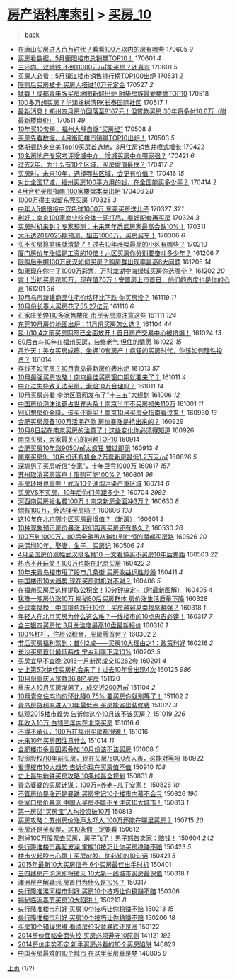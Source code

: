 [房产语料库索引](../../README.md)  > [买房_10](买房_10.md)
====
> [back](../README.md)

- [在唐山买房进入百万时代？看看100万以内的房有哪些](http://jkwz.applinzi.com/ittc/6975619793414521860.html#%E5%9C%A8%E5%94%90%E5%B1%B1%E4%B9%B0%E6%88%BF%E8%BF%9B%E5%85%A5%E7%99%BE%E4%B8%87%E6%97%B6%E4%BB%A3%EF%BC%9F%E7%9C%8B%E7%9C%8B100%E4%B8%87%E4%BB%A5%E5%86%85%E7%9A%84%E6%88%BF%E6%9C%89%E5%93%AA%E4%BA%9B) 170605 *9* 
- [买房看数据，5月衡阳楼市总销量TOP10！](http://jkwz.applinzi.com/ittc/6974259880029324292.html#%E4%B9%B0%E6%88%BF%E7%9C%8B%E6%95%B0%E6%8D%AE%EF%BC%8C5%E6%9C%88%E8%A1%A1%E9%98%B3%E6%A5%BC%E5%B8%82%E6%80%BB%E9%94%80%E9%87%8FTOP10%EF%BC%81) 170601 *4* 
- [三环内、双地铁 不到11000元/㎡能买房？还真有](http://jkwz.applinzi.com/ittc/6974253786301203460.html#%E4%B8%89%E7%8E%AF%E5%86%85%E3%80%81%E5%8F%8C%E5%9C%B0%E9%93%81+%E4%B8%8D%E5%88%B011000%E5%85%83%2F%E3%8E%A1%E8%83%BD%E4%B9%B0%E6%88%BF%EF%BC%9F%E8%BF%98%E7%9C%9F%E6%9C%89) 170601 *5* 
- [买房人必看！5月镇江楼市销售排行榜TOP100出炉](http://jkwz.applinzi.com/ittc/6973762993522213892.html#%E4%B9%B0%E6%88%BF%E4%BA%BA%E5%BF%85%E7%9C%8B%EF%BC%815%E6%9C%88%E9%95%87%E6%B1%9F%E6%A5%BC%E5%B8%82%E9%94%80%E5%94%AE%E6%8E%92%E8%A1%8C%E6%A6%9CTOP100%E5%87%BA%E7%82%89) 170531 *2* 
- [限购后买房被卡 买房人搭进10万元定金](http://jkwz.applinzi.com/ittc/6972290233646187524.html#%E9%99%90%E8%B4%AD%E5%90%8E%E4%B9%B0%E6%88%BF%E8%A2%AB%E5%8D%A1+%E4%B9%B0%E6%88%BF%E4%BA%BA%E6%90%AD%E8%BF%9B10%E4%B8%87%E5%85%83%E5%AE%9A%E9%87%91) 170527 *2* 
- [猛戳！成都青年版买房地图新鲜出炉 附毕房族最爱楼盘TOP10](http://jkwz.applinzi.com/ittc/6969035803211596805.html#%E7%8C%9B%E6%88%B3%EF%BC%81%E6%88%90%E9%83%BD%E9%9D%92%E5%B9%B4%E7%89%88%E4%B9%B0%E6%88%BF%E5%9C%B0%E5%9B%BE%E6%96%B0%E9%B2%9C%E5%87%BA%E7%82%89+%E9%99%84%E6%AF%95%E6%88%BF%E6%97%8F%E6%9C%80%E7%88%B1%E6%A5%BC%E7%9B%98TOP10) 170518  
- [100多万想买房？华润橡树湾PK长泰国际社区](http://jkwz.applinzi.com/ittc/6968414953152185349.html#100%E5%A4%9A%E4%B8%87%E6%83%B3%E4%B9%B0%E6%88%BF%EF%BC%9F%E5%8D%8E%E6%B6%A6%E6%A9%A1%E6%A0%91%E6%B9%BEPK%E9%95%BF%E6%B3%B0%E5%9B%BD%E9%99%85%E7%A4%BE%E5%8C%BA) 170517 *1* 
- [最新消息！郑州四月房价回落至8167元！但贷款买房 30年将多付10.6万（附最新楼盘价）](http://jkwz.applinzi.com/ittc/6966550226348278789.html#%E6%9C%80%E6%96%B0%E6%B6%88%E6%81%AF%EF%BC%81%E9%83%91%E5%B7%9E%E5%9B%9B%E6%9C%88%E6%88%BF%E4%BB%B7%E5%9B%9E%E8%90%BD%E8%87%B38167%E5%85%83%EF%BC%81%E4%BD%86%E8%B4%B7%E6%AC%BE%E4%B9%B0%E6%88%BF+30%E5%B9%B4%E5%B0%86%E5%A4%9A%E4%BB%9810.6%E4%B8%87%EF%BC%88%E9%99%84%E6%9C%80%E6%96%B0%E6%A5%BC%E7%9B%98%E4%BB%B7%EF%BC%89) 170511 *49* 
- [10年买10套房，福州大爷自爆“买房经”](http://jkwz.applinzi.com/ittc/6965327222469559301.html#10%E5%B9%B4%E4%B9%B010%E5%A5%97%E6%88%BF%EF%BC%8C%E7%A6%8F%E5%B7%9E%E5%A4%A7%E7%88%B7%E8%87%AA%E7%88%86%E2%80%9C%E4%B9%B0%E6%88%BF%E7%BB%8F%E2%80%9D) 170508 *8* 
- [买房先看数据，4月衡阳楼市销量TOP10出炉！](http://jkwz.applinzi.com/ittc/6963495141749818373.html#%E4%B9%B0%E6%88%BF%E5%85%88%E7%9C%8B%E6%95%B0%E6%8D%AE%EF%BC%8C4%E6%9C%88%E8%A1%A1%E9%98%B3%E6%A5%BC%E5%B8%82%E9%94%80%E9%87%8FTOP10%E5%87%BA%E7%82%89%EF%BC%81) 170503 *5* 
- [休斯顿跻身全美Top10买房首选地，3月住房销售井喷式增长](http://jkwz.applinzi.com/ittc/6959294086317081605.html#%E4%BC%91%E6%96%AF%E9%A1%BF%E8%B7%BB%E8%BA%AB%E5%85%A8%E7%BE%8ETop10%E4%B9%B0%E6%88%BF%E9%A6%96%E9%80%89%E5%9C%B0%EF%BC%8C3%E6%9C%88%E4%BD%8F%E6%88%BF%E9%94%80%E5%94%AE%E4%BA%95%E5%96%B7%E5%BC%8F%E5%A2%9E%E9%95%BF) 170422  
- [10名房地产专家考评增城中介，增城买房中介哪家强？](http://jkwz.applinzi.com/ittc/6958799797275329541.html#10%E5%90%8D%E6%88%BF%E5%9C%B0%E4%BA%A7%E4%B8%93%E5%AE%B6%E8%80%83%E8%AF%84%E5%A2%9E%E5%9F%8E%E4%B8%AD%E4%BB%8B%EF%BC%8C%E5%A2%9E%E5%9F%8E%E4%B9%B0%E6%88%BF%E4%B8%AD%E4%BB%8B%E5%93%AA%E5%AE%B6%E5%BC%BA%EF%BC%9F) 170421 *6* 
- [过去2年，为什么有10个区域，买房增值最快？](http://jkwz.applinzi.com/ittc/6957558309950325764.html#%E8%BF%87%E5%8E%BB2%E5%B9%B4%EF%BC%8C%E4%B8%BA%E4%BB%80%E4%B9%88%E6%9C%8910%E4%B8%AA%E5%8C%BA%E5%9F%9F%EF%BC%8C%E4%B9%B0%E6%88%BF%E5%A2%9E%E5%80%BC%E6%9C%80%E5%BF%AB%EF%BC%9F) 170417 *2* 
- [买房时，未来10年，选择哪些区域，会更有价值？](http://jkwz.applinzi.com/ittc/6957227767329473541.html#%E4%B9%B0%E6%88%BF%E6%97%B6%EF%BC%8C%E6%9C%AA%E6%9D%A510%E5%B9%B4%EF%BC%8C%E9%80%89%E6%8B%A9%E5%93%AA%E4%BA%9B%E5%8C%BA%E5%9F%9F%EF%BC%8C%E4%BC%9A%E6%9B%B4%E6%9C%89%E4%BB%B7%E5%80%BC%EF%BC%9F) 170416 *15* 
- [对比全国17城，福州买房100平方用的钱，在全国能买多少平？](http://jkwz.applinzi.com/ittc/6956420864177341445.html#%E5%AF%B9%E6%AF%94%E5%85%A8%E5%9B%BD17%E5%9F%8E%EF%BC%8C%E7%A6%8F%E5%B7%9E%E4%B9%B0%E6%88%BF100%E5%B9%B3%E6%96%B9%E7%94%A8%E7%9A%84%E9%92%B1%EF%BC%8C%E5%9C%A8%E5%85%A8%E5%9B%BD%E8%83%BD%E4%B9%B0%E5%A4%9A%E5%B0%91%E5%B9%B3%EF%BC%9F) 170414 *2* 
- [4月合肥买房指南 100家楼盘本案出炉](http://jkwz.applinzi.com/ittc/6953340198304875524.html#4%E6%9C%88%E5%90%88%E8%82%A5%E4%B9%B0%E6%88%BF%E6%8C%87%E5%8D%97+100%E5%AE%B6%E6%A5%BC%E7%9B%98%E6%9C%AC%E6%A1%88%E5%87%BA%E7%82%89) 170406 *28* 
- [1000万得主拟留东莞买房](http://jkwz.applinzi.com/ittc/6949882870154920965.html#1000%E4%B8%87%E5%BE%97%E4%B8%BB%E6%8B%9F%E7%95%99%E4%B8%9C%E8%8E%9E%E4%B9%B0%E6%88%BF) 170328 *3* 
- [中年人5倍倍投中双色球1000万 东莞买房送儿子](http://jkwz.applinzi.com/ittc/6949759839810110469.html#%E4%B8%AD%E5%B9%B4%E4%BA%BA5%E5%80%8D%E5%80%8D%E6%8A%95%E4%B8%AD%E5%8F%8C%E8%89%B2%E7%90%831000%E4%B8%87+%E4%B8%9C%E8%8E%9E%E4%B9%B0%E6%88%BF%E9%80%81%E5%84%BF%E5%AD%90) 170327 *321* 
- [利好：南京100家商业综合体一网打尽，看好配套再买房](http://jkwz.applinzi.com/ittc/6948676385290847236.html#%E5%88%A9%E5%A5%BD%EF%BC%9A%E5%8D%97%E4%BA%AC100%E5%AE%B6%E5%95%86%E4%B8%9A%E7%BB%BC%E5%90%88%E4%BD%93%E4%B8%80%E7%BD%91%E6%89%93%E5%B0%BD%EF%BC%8C%E7%9C%8B%E5%A5%BD%E9%85%8D%E5%A5%97%E5%86%8D%E4%B9%B0%E6%88%BF) 170324 *3* 
- [买房时机来到？专家预测：未来两年悉尼房家最高会跌10%！](http://jkwz.applinzi.com/ittc/6943848851319555076.html#%E4%B9%B0%E6%88%BF%E6%97%B6%E6%9C%BA%E6%9D%A5%E5%88%B0%EF%BC%9F%E4%B8%93%E5%AE%B6%E9%A2%84%E6%B5%8B%EF%BC%9A%E6%9C%AA%E6%9D%A5%E4%B8%A4%E5%B9%B4%E6%82%89%E5%B0%BC%E6%88%BF%E5%AE%B6%E6%9C%80%E9%AB%98%E4%BC%9A%E8%B7%8C10%25%EF%BC%81) 170311  
- [大乐透2017025期预测，狙击1000万，买房买车！](http://jkwz.applinzi.com/ittc/6941966622217733124.html#%E5%A4%A7%E4%B9%90%E9%80%8F2017025%E6%9C%9F%E9%A2%84%E6%B5%8B%EF%BC%8C%E7%8B%99%E5%87%BB1000%E4%B8%87%EF%BC%8C%E4%B9%B0%E6%88%BF%E4%B9%B0%E8%BD%A6%EF%BC%81) 170306 *6* 
- [买不买房算笔账就清楚了！过去10年涨幅最高的小区有哪些？](http://jkwz.applinzi.com/ittc/6933003975510197252.html#%E4%B9%B0%E4%B8%8D%E4%B9%B0%E6%88%BF%E7%AE%97%E7%AC%94%E8%B4%A6%E5%B0%B1%E6%B8%85%E6%A5%9A%E4%BA%86%EF%BC%81%E8%BF%87%E5%8E%BB10%E5%B9%B4%E6%B6%A8%E5%B9%85%E6%9C%80%E9%AB%98%E7%9A%84%E5%B0%8F%E5%8C%BA%E6%9C%89%E5%93%AA%E4%BA%9B%EF%BC%9F) 170210  
- [厦门房价年涨幅是工资的10倍！六区买房你分别要奋斗多少年？](http://jkwz.applinzi.com/ittc/6908434568373076997.html#%E5%8E%A6%E9%97%A8%E6%88%BF%E4%BB%B7%E5%B9%B4%E6%B6%A8%E5%B9%85%E6%98%AF%E5%B7%A5%E8%B5%84%E7%9A%8410%E5%80%8D%EF%BC%81%E5%85%AD%E5%8C%BA%E4%B9%B0%E6%88%BF%E4%BD%A0%E5%88%86%E5%88%AB%E8%A6%81%E5%A5%8B%E6%96%97%E5%A4%9A%E5%B0%91%E5%B9%B4%EF%BC%9F) 161206 *7* 
- [限购后手握100万武汉如何买房？购房群出现率最高6大问题](http://jkwz.applinzi.com/ittc/6908061417818555397.html#%E9%99%90%E8%B4%AD%E5%90%8E%E6%89%8B%E6%8F%A1100%E4%B8%87%E6%AD%A6%E6%B1%89%E5%A6%82%E4%BD%95%E4%B9%B0%E6%88%BF%EF%BC%9F%E8%B4%AD%E6%88%BF%E7%BE%A4%E5%87%BA%E7%8E%B0%E7%8E%87%E6%9C%80%E9%AB%986%E5%A4%A7%E9%97%AE%E9%A2%98) 161205 *14* 
- [如果现在你中了1000万彩票，万科龙湖中海绿城买房你选哪个？](http://jkwz.applinzi.com/ittc/6907002922096657413.html#%E5%A6%82%E6%9E%9C%E7%8E%B0%E5%9C%A8%E4%BD%A0%E4%B8%AD%E4%BA%861000%E4%B8%87%E5%BD%A9%E7%A5%A8%EF%BC%8C%E4%B8%87%E7%A7%91%E9%BE%99%E6%B9%96%E4%B8%AD%E6%B5%B7%E7%BB%BF%E5%9F%8E%E4%B9%B0%E6%88%BF%E4%BD%A0%E9%80%89%E5%93%AA%E4%B8%AA%EF%BC%9F) 161202 *20* 
- [爽！当初买房花10万，现在值70万！安置房上市首日，他们的态度也是你的心声](http://jkwz.applinzi.com/ittc/6906691858679202820.html#%E7%88%BD%EF%BC%81%E5%BD%93%E5%88%9D%E4%B9%B0%E6%88%BF%E8%8A%B110%E4%B8%87%EF%BC%8C%E7%8E%B0%E5%9C%A8%E5%80%BC70%E4%B8%87%EF%BC%81%E5%AE%89%E7%BD%AE%E6%88%BF%E4%B8%8A%E5%B8%82%E9%A6%96%E6%97%A5%EF%BC%8C%E4%BB%96%E4%BB%AC%E7%9A%84%E6%80%81%E5%BA%A6%E4%B9%9F%E6%98%AF%E4%BD%A0%E7%9A%84%E5%BF%83%E5%A3%B0) 161201 *36* 
- [10月乌市新建商品住宅价格环比下跌 你买房没？](http://jkwz.applinzi.com/ittc/6902108302380368900.html#10%E6%9C%88%E4%B9%8C%E5%B8%82%E6%96%B0%E5%BB%BA%E5%95%86%E5%93%81%E4%BD%8F%E5%AE%85%E4%BB%B7%E6%A0%BC%E7%8E%AF%E6%AF%94%E4%B8%8B%E8%B7%8C+%E4%BD%A0%E4%B9%B0%E6%88%BF%E6%B2%A1%EF%BC%9F) 161119 *11* 
- [10月份长春人买房花了55.27亿元](http://jkwz.applinzi.com/ittc/6901157018324173829.html#10%E6%9C%88%E4%BB%BD%E9%95%BF%E6%98%A5%E4%BA%BA%E4%B9%B0%E6%88%BF%E8%8A%B1%E4%BA%8655.27%E4%BA%BF%E5%85%83) 161116 *6* 
- [石家庄关停110多家售楼部 市民买房须注意这些](http://jkwz.applinzi.com/ittc/6899295090492572677.html#%E7%9F%B3%E5%AE%B6%E5%BA%84%E5%85%B3%E5%81%9C110%E5%A4%9A%E5%AE%B6%E5%94%AE%E6%A5%BC%E9%83%A8+%E5%B8%82%E6%B0%91%E4%B9%B0%E6%88%BF%E9%A1%BB%E6%B3%A8%E6%84%8F%E8%BF%99%E4%BA%9B) 161111 *124* 
- [东莞10月房价地图出炉：11月份买房怎么选？](http://jkwz.applinzi.com/ittc/6896577239902061572.html#%E4%B8%9C%E8%8E%9E10%E6%9C%88%E6%88%BF%E4%BB%B7%E5%9C%B0%E5%9B%BE%E5%87%BA%E7%82%89%EF%BC%9A11%E6%9C%88%E4%BB%BD%E4%B9%B0%E6%88%BF%E6%80%8E%E4%B9%88%E9%80%89%EF%BC%9F) 161104 *44* 
- [昆山10.4之前买房网签已全面放开！首日房产交易中心被挤爆！](http://jkwz.applinzi.com/ittc/6892554267151303684.html#%E6%98%86%E5%B1%B110.4%E4%B9%8B%E5%89%8D%E4%B9%B0%E6%88%BF%E7%BD%91%E7%AD%BE%E5%B7%B2%E5%85%A8%E9%9D%A2%E6%94%BE%E5%BC%80%EF%BC%81%E9%A6%96%E6%97%A5%E6%88%BF%E4%BA%A7%E4%BA%A4%E6%98%93%E4%B8%AD%E5%BF%83%E8%A2%AB%E6%8C%A4%E7%88%86%EF%BC%81) 161024 *13* 
- [80后奋斗10年在福州买房，装修老气 但住的情愿](http://jkwz.applinzi.com/ittc/6891868794690995204.html#80%E5%90%8E%E5%A5%8B%E6%96%9710%E5%B9%B4%E5%9C%A8%E7%A6%8F%E5%B7%9E%E4%B9%B0%E6%88%BF%EF%BC%8C%E8%A3%85%E4%BF%AE%E8%80%81%E6%B0%94+%E4%BD%86%E4%BD%8F%E7%9A%84%E6%83%85%E6%84%BF) 161022 *15* 
- [吊炸天！美女买房成瘾，坐拥10套房产！疯狂的买房时代，你该如何理性投资？](http://jkwz.applinzi.com/ittc/6888921227900486661.html#%E5%90%8A%E7%82%B8%E5%A4%A9%EF%BC%81%E7%BE%8E%E5%A5%B3%E4%B9%B0%E6%88%BF%E6%88%90%E7%98%BE%EF%BC%8C%E5%9D%90%E6%8B%A510%E5%A5%97%E6%88%BF%E4%BA%A7%EF%BC%81%E7%96%AF%E7%8B%82%E7%9A%84%E4%B9%B0%E6%88%BF%E6%97%B6%E4%BB%A3%EF%BC%8C%E4%BD%A0%E8%AF%A5%E5%A6%82%E4%BD%95%E7%90%86%E6%80%A7%E6%8A%95%E8%B5%84%EF%BC%9F) 161014  
- [存钱不如买房？10月青岛最新房价表出炉](http://jkwz.applinzi.com/ittc/6888485957963088901.html#%E5%AD%98%E9%92%B1%E4%B8%8D%E5%A6%82%E4%B9%B0%E6%88%BF%EF%BC%9F10%E6%9C%88%E9%9D%92%E5%B2%9B%E6%9C%80%E6%96%B0%E6%88%BF%E4%BB%B7%E8%A1%A8%E5%87%BA%E7%82%89) 161013 *57* 
- [10月最强买房攻略！南京最佳买房窗口期就要来了？](http://jkwz.applinzi.com/ittc/6887842806718006277.html#10%E6%9C%88%E6%9C%80%E5%BC%BA%E4%B9%B0%E6%88%BF%E6%94%BB%E7%95%A5%EF%BC%81%E5%8D%97%E4%BA%AC%E6%9C%80%E4%BD%B3%E4%B9%B0%E6%88%BF%E7%AA%97%E5%8F%A3%E6%9C%9F%E5%B0%B1%E8%A6%81%E6%9D%A5%E4%BA%86%EF%BC%9F) 161011 *4* 
- [中介过失导致无法买房，索赔10万合理吗？](http://jkwz.applinzi.com/ittc/6887754486906356740.html#%E4%B8%AD%E4%BB%8B%E8%BF%87%E5%A4%B1%E5%AF%BC%E8%87%B4%E6%97%A0%E6%B3%95%E4%B9%B0%E6%88%BF%EF%BC%8C%E7%B4%A2%E8%B5%9410%E4%B8%87%E5%90%88%E7%90%86%E5%90%97%EF%BC%9F) 161011 *14* 
- [10月买房必看 李沧区官网发布了&quot;十三五&quot;大规划](http://jkwz.applinzi.com/ittc/6885926858977182725.html#10%E6%9C%88%E4%B9%B0%E6%88%BF%E5%BF%85%E7%9C%8B+%E6%9D%8E%E6%B2%A7%E5%8C%BA%E5%AE%98%E7%BD%91%E5%8F%91%E5%B8%83%E4%BA%86%26quot%3B%E5%8D%81%E4%B8%89%E4%BA%94%26quot%3B%E5%A4%A7%E8%A7%84%E5%88%92) 161006 *12* 
- [中国房价泡沫论霸占世界头条！南京半年不买房损失110万](http://jkwz.applinzi.com/ittc/6884005776380658692.html#%E4%B8%AD%E5%9B%BD%E6%88%BF%E4%BB%B7%E6%B3%A1%E6%B2%AB%E8%AE%BA%E9%9C%B8%E5%8D%A0%E4%B8%96%E7%95%8C%E5%A4%B4%E6%9D%A1%EF%BC%81%E5%8D%97%E4%BA%AC%E5%8D%8A%E5%B9%B4%E4%B8%8D%E4%B9%B0%E6%88%BF%E6%8D%9F%E5%A4%B1110%E4%B8%87) 161001 *11* 
- [别幻想房价会降，该买还得买！南京10月买房全指南看过来！](http://jkwz.applinzi.com/ittc/6883703342953399300.html#%E5%88%AB%E5%B9%BB%E6%83%B3%E6%88%BF%E4%BB%B7%E4%BC%9A%E9%99%8D%EF%BC%8C%E8%AF%A5%E4%B9%B0%E8%BF%98%E5%BE%97%E4%B9%B0%EF%BC%81%E5%8D%97%E4%BA%AC10%E6%9C%88%E4%B9%B0%E6%88%BF%E5%85%A8%E6%8C%87%E5%8D%97%E7%9C%8B%E8%BF%87%E6%9D%A5%EF%BC%81) 160930 *13* 
- [合肥买房须备100万活期存款 房价暴涨是抢出来的？](http://jkwz.applinzi.com/ittc/6883369826860401669.html#%E5%90%88%E8%82%A5%E4%B9%B0%E6%88%BF%E9%A1%BB%E5%A4%87100%E4%B8%87%E6%B4%BB%E6%9C%9F%E5%AD%98%E6%AC%BE+%E6%88%BF%E4%BB%B7%E6%9A%B4%E6%B6%A8%E6%98%AF%E6%8A%A2%E5%87%BA%E6%9D%A5%E7%9A%84%EF%BC%9F) 160929  
- [10月8日起在南京买房的注意了！这些变化你必须得知道](http://jkwz.applinzi.com/ittc/6882186777749619716.html#10%E6%9C%888%E6%97%A5%E8%B5%B7%E5%9C%A8%E5%8D%97%E4%BA%AC%E4%B9%B0%E6%88%BF%E7%9A%84%E6%B3%A8%E6%84%8F%E4%BA%86%EF%BC%81%E8%BF%99%E4%BA%9B%E5%8F%98%E5%8C%96%E4%BD%A0%E5%BF%85%E9%A1%BB%E5%BE%97%E7%9F%A5%E9%81%93) 160926  
- [南京买房，大家最关心的问题TOP10](http://jkwz.applinzi.com/ittc/6877651716702471172.html#%E5%8D%97%E4%BA%AC%E4%B9%B0%E6%88%BF%EF%BC%8C%E5%A4%A7%E5%AE%B6%E6%9C%80%E5%85%B3%E5%BF%83%E7%9A%84%E9%97%AE%E9%A2%98TOP10) 160914  
- [合肥买房10年涨9050/㎡​太疯狂 错过即无](http://jkwz.applinzi.com/ittc/6877293143275340805.html#%E5%90%88%E8%82%A5%E4%B9%B0%E6%88%BF10%E5%B9%B4%E6%B6%A89050%2F%E3%8E%A1%E2%80%8B%E5%A4%AA%E7%96%AF%E7%8B%82+%E9%94%99%E8%BF%87%E5%8D%B3%E6%97%A0) 160913 *4* 
- [南京买房9、10月份还有机会 2万套新房最低1.2万元/㎡](http://jkwz.applinzi.com/ittc/6870680444244329477.html#%E5%8D%97%E4%BA%AC%E4%B9%B0%E6%88%BF9%E3%80%8110%E6%9C%88%E4%BB%BD%E8%BF%98%E6%9C%89%E6%9C%BA%E4%BC%9A+2%E4%B8%87%E5%A5%97%E6%96%B0%E6%88%BF%E6%9C%80%E4%BD%8E1.2%E4%B8%87%E5%85%83%2F%E3%8E%A1) 160826 *5* 
- [深圳男子买房听信“专家”，十年巨亏1000万](http://jkwz.applinzi.com/ittc/6867375465152644101.html#%E6%B7%B1%E5%9C%B3%E7%94%B7%E5%AD%90%E4%B9%B0%E6%88%BF%E5%90%AC%E4%BF%A1%E2%80%9C%E4%B8%93%E5%AE%B6%E2%80%9D%EF%BC%8C%E5%8D%81%E5%B9%B4%E5%B7%A8%E4%BA%8F1000%E4%B8%87) 160817 *157* 
- [苏州取消买房落户！限购可能100%？](http://jkwz.applinzi.com/ittc/6861316633699812356.html#%E8%8B%8F%E5%B7%9E%E5%8F%96%E6%B6%88%E4%B9%B0%E6%88%BF%E8%90%BD%E6%88%B7%EF%BC%81%E9%99%90%E8%B4%AD%E5%8F%AF%E8%83%BD100%25%EF%BC%9F) 160801 *96* 
- [买房环境也重要！武汉10个油烟污染严重区域](http://jkwz.applinzi.com/ittc/6854639299840181252.html#%E4%B9%B0%E6%88%BF%E7%8E%AF%E5%A2%83%E4%B9%9F%E9%87%8D%E8%A6%81%EF%BC%81%E6%AD%A6%E6%B1%8910%E4%B8%AA%E6%B2%B9%E7%83%9F%E6%B1%A1%E6%9F%93%E4%B8%A5%E9%87%8D%E5%8C%BA%E5%9F%9F) 160714 *6* 
- [买房VS不买房，10年后你们差距多少？](http://jkwz.applinzi.com/ittc/6850925874731549701.html#%E4%B9%B0%E6%88%BFVS%E4%B8%8D%E4%B9%B0%E6%88%BF%EF%BC%8C10%E5%B9%B4%E5%90%8E%E4%BD%A0%E4%BB%AC%E5%B7%AE%E8%B7%9D%E5%A4%9A%E5%B0%91%EF%BC%9F) 160704 *2992* 
- [河西南买房报名费100万！南京新房全面冲3万？](http://jkwz.applinzi.com/ittc/6849646845948855301.html#%E6%B2%B3%E8%A5%BF%E5%8D%97%E4%B9%B0%E6%88%BF%E6%8A%A5%E5%90%8D%E8%B4%B9100%E4%B8%87%EF%BC%81%E5%8D%97%E4%BA%AC%E6%96%B0%E6%88%BF%E5%85%A8%E9%9D%A2%E5%86%B23%E4%B8%87%EF%BC%9F) 160630 *8* 
- [你有100万，会选择买房吗？](http://jkwz.applinzi.com/ittc/6840736689978606597.html#%E4%BD%A0%E6%9C%89100%E4%B8%87%EF%BC%8C%E4%BC%9A%E9%80%89%E6%8B%A9%E4%B9%B0%E6%88%BF%E5%90%97%EF%BC%9F) 160606 *138* 
- [这10年在北京哪个区买房最增值？（新房）](http://jkwz.applinzi.com/ittc/6838327458302280708.html#%E8%BF%9910%E5%B9%B4%E5%9C%A8%E5%8C%97%E4%BA%AC%E5%93%AA%E4%B8%AA%E5%8C%BA%E4%B9%B0%E6%88%BF%E6%9C%80%E5%A2%9E%E5%80%BC%EF%BC%9F%EF%BC%88%E6%96%B0%E6%88%BF%EF%BC%89) 160601 *3* 
- [10种现象预示房价暴涨 我们距离买房还有多久？](http://jkwz.applinzi.com/ittc/6838112178309432325.html#10%E7%A7%8D%E7%8E%B0%E8%B1%A1%E9%A2%84%E7%A4%BA%E6%88%BF%E4%BB%B7%E6%9A%B4%E6%B6%A8+%E6%88%91%E4%BB%AC%E8%B7%9D%E7%A6%BB%E4%B9%B0%E6%88%BF%E8%BF%98%E6%9C%89%E5%A4%9A%E4%B9%85%EF%BC%9F) 160530 *26* 
- [100万到1000万，80后金融男从瑞虹到仁恒的魔都买房路](http://jkwz.applinzi.com/ittc/6836581753015501829.html#100%E4%B8%87%E5%88%B01000%E4%B8%87%EF%BC%8C80%E5%90%8E%E9%87%91%E8%9E%8D%E7%94%B7%E4%BB%8E%E7%91%9E%E8%99%B9%E5%88%B0%E4%BB%81%E6%81%92%E7%9A%84%E9%AD%94%E9%83%BD%E4%B9%B0%E6%88%BF%E8%B7%AF) 160526 *20* 
- [来深圳10年，娶妻，生子，买房记](http://jkwz.applinzi.com/ittc/6829065478911558661.html#%E6%9D%A5%E6%B7%B1%E5%9C%B310%E5%B9%B4%EF%BC%8C%E5%A8%B6%E5%A6%BB%EF%BC%8C%E7%94%9F%E5%AD%90%EF%BC%8C%E4%B9%B0%E6%88%BF%E8%AE%B0) 160506 *24* 
- [4月全国房价涨幅武汉排名第10 一文看懂买不买房10年后差距](http://jkwz.applinzi.com/ittc/6828073602557412356.html#4%E6%9C%88%E5%85%A8%E5%9B%BD%E6%88%BF%E4%BB%B7%E6%B6%A8%E5%B9%85%E6%AD%A6%E6%B1%89%E6%8E%92%E5%90%8D%E7%AC%AC10+%E4%B8%80%E6%96%87%E7%9C%8B%E6%87%82%E4%B9%B0%E4%B8%8D%E4%B9%B0%E6%88%BF10%E5%B9%B4%E5%90%8E%E5%B7%AE%E8%B7%9D) 160503 *22* 
- [热点不开玩笑！100万也能在北京买房](http://jkwz.applinzi.com/ittc/6823884428677743621.html#%E7%83%AD%E7%82%B9%E4%B8%8D%E5%BC%80%E7%8E%A9%E7%AC%91%EF%BC%81100%E4%B8%87%E4%B9%9F%E8%83%BD%E5%9C%A8%E5%8C%97%E4%BA%AC%E4%B9%B0%E6%88%BF) 160422 *3* 
- [10年来青岛楼市甩了股市几条街 买房收益远胜炒股](http://jkwz.applinzi.com/ittc/6819729226605265925.html#10%E5%B9%B4%E6%9D%A5%E9%9D%92%E5%B2%9B%E6%A5%BC%E5%B8%82%E7%94%A9%E4%BA%86%E8%82%A1%E5%B8%82%E5%87%A0%E6%9D%A1%E8%A1%97+%E4%B9%B0%E6%88%BF%E6%94%B6%E7%9B%8A%E8%BF%9C%E8%83%9C%E7%82%92%E8%82%A1) 160411 *4* 
- [中国楼市10大趋势 现在买房时机对不对？](http://jkwz.applinzi.com/ittc/6817903097976210436.html#%E4%B8%AD%E5%9B%BD%E6%A5%BC%E5%B8%8210%E5%A4%A7%E8%B6%8B%E5%8A%BF+%E7%8E%B0%E5%9C%A8%E4%B9%B0%E6%88%BF%E6%97%B6%E6%9C%BA%E5%AF%B9%E4%B8%8D%E5%AF%B9%EF%BC%9F) 160406 *5* 
- [在福州买房后这样提取公积金！10分钟搞定~（附最新图解）](http://jkwz.applinzi.com/ittc/6817537114346357765.html#%E5%9C%A8%E7%A6%8F%E5%B7%9E%E4%B9%B0%E6%88%BF%E5%90%8E%E8%BF%99%E6%A0%B7%E6%8F%90%E5%8F%96%E5%85%AC%E7%A7%AF%E9%87%91%EF%BC%8110%E5%88%86%E9%92%9F%E6%90%9E%E5%AE%9A%7E%EF%BC%88%E9%99%84%E6%9C%80%E6%96%B0%E5%9B%BE%E8%A7%A3%EF%BC%89) 160405 *4* 
- [犹豫一晚房价涨10万 揭秘80后买房群体 房价涨生活质量下降](http://jkwz.applinzi.com/ittc/6814203035307738116.html#%E7%8A%B9%E8%B1%AB%E4%B8%80%E6%99%9A%E6%88%BF%E4%BB%B7%E6%B6%A810%E4%B8%87+%E6%8F%AD%E7%A7%9880%E5%90%8E%E4%B9%B0%E6%88%BF%E7%BE%A4%E4%BD%93+%E6%88%BF%E4%BB%B7%E6%B6%A8%E7%94%9F%E6%B4%BB%E8%B4%A8%E9%87%8F%E4%B8%8B%E9%99%8D) 160328  
- [全球幸福榜：中国排名跃升10位！买房越容易幸福感越强？](http://jkwz.applinzi.com/ittc/6811012684594021381.html#%E5%85%A8%E7%90%83%E5%B9%B8%E7%A6%8F%E6%A6%9C%EF%BC%9A%E4%B8%AD%E5%9B%BD%E6%8E%92%E5%90%8D%E8%B7%83%E5%8D%8710%E4%BD%8D%EF%BC%81%E4%B9%B0%E6%88%BF%E8%B6%8A%E5%AE%B9%E6%98%93%E5%B9%B8%E7%A6%8F%E6%84%9F%E8%B6%8A%E5%BC%BA%EF%BC%9F) 160318 *1* 
- [年轻人在北京买房为什么这么难？一线楼市的10点忠告必读！](http://jkwz.applinzi.com/ittc/6810577611654693893.html#%E5%B9%B4%E8%BD%BB%E4%BA%BA%E5%9C%A8%E5%8C%97%E4%BA%AC%E4%B9%B0%E6%88%BF%E4%B8%BA%E4%BB%80%E4%B9%88%E8%BF%99%E4%B9%88%E9%9A%BE%EF%BC%9F%E4%B8%80%E7%BA%BF%E6%A5%BC%E5%B8%82%E7%9A%8410%E7%82%B9%E5%BF%A0%E5%91%8A%E5%BF%85%E8%AF%BB%EF%BC%81) 160317 *7* 
- [金三银四买房忙 3月关注度最高10盘最新报价](http://jkwz.applinzi.com/ittc/6810113559115596804.html#%E9%87%91%E4%B8%89%E9%93%B6%E5%9B%9B%E4%B9%B0%E6%88%BF%E5%BF%99+3%E6%9C%88%E5%85%B3%E6%B3%A8%E5%BA%A6%E6%9C%80%E9%AB%9810%E7%9B%98%E6%9C%80%E6%96%B0%E6%8A%A5%E4%BB%B7) 160316 *1* 
- [100%杠杆，住房公积金，买房零首付？](http://jkwz.applinzi.com/ittc/6805073513899623429.html#100%25%E6%9D%A0%E6%9D%86%EF%BC%8C%E4%BD%8F%E6%88%BF%E5%85%AC%E7%A7%AF%E9%87%91%EF%BC%8C%E4%B9%B0%E6%88%BF%E9%9B%B6%E9%A6%96%E4%BB%98%EF%BC%9F) 160302 *2* 
- [节后买房福利驾到：首付2成——买房10大理由之1：政策利好](http://jkwz.applinzi.com/ittc/6799366917978588164.html#%E8%8A%82%E5%90%8E%E4%B9%B0%E6%88%BF%E7%A6%8F%E5%88%A9%E9%A9%BE%E5%88%B0%EF%BC%9A%E9%A6%96%E4%BB%982%E6%88%90%E2%80%94%E2%80%94%E4%B9%B0%E6%88%BF10%E5%A4%A7%E7%90%86%E7%94%B1%E4%B9%8B1%EF%BC%9A%E6%94%BF%E7%AD%96%E5%88%A9%E5%A5%BD) 160216 *2* 
- [长沙买房首付最低两成 宁乡利率下浮10%](http://jkwz.applinzi.com/ittc/6794553620234241029.html#%E9%95%BF%E6%B2%99%E4%B9%B0%E6%88%BF%E9%A6%96%E4%BB%98%E6%9C%80%E4%BD%8E%E4%B8%A4%E6%88%90+%E5%AE%81%E4%B9%A1%E5%88%A9%E7%8E%87%E4%B8%8B%E6%B5%AE10%25) 160203 *5* 
- [买房宜早不宜晚 2016一月新房成交10262套](http://jkwz.applinzi.com/ittc/6793882950731039748.html#%E4%B9%B0%E6%88%BF%E5%AE%9C%E6%97%A9%E4%B8%8D%E5%AE%9C%E6%99%9A+2016%E4%B8%80%E6%9C%88%E6%96%B0%E6%88%BF%E6%88%90%E4%BA%A410262%E5%A5%97) 160201 *4* 
- [史上第5次绝佳买房机会来了！过去10年曾出现4次](http://jkwz.applinzi.com/ittc/6791340704378913797.html#%E5%8F%B2%E4%B8%8A%E7%AC%AC5%E6%AC%A1%E7%BB%9D%E4%BD%B3%E4%B9%B0%E6%88%BF%E6%9C%BA%E4%BC%9A%E6%9D%A5%E4%BA%86%EF%BC%81%E8%BF%87%E5%8E%BB10%E5%B9%B4%E6%9B%BE%E5%87%BA%E7%8E%B04%E6%AC%A1) 160125 *986* 
- [10月份重庆人贷款36.8亿买房](http://jkwz.applinzi.com/ittc/6766752457954952196.html#10%E6%9C%88%E4%BB%BD%E9%87%8D%E5%BA%86%E4%BA%BA%E8%B4%B7%E6%AC%BE36.8%E4%BA%BF%E4%B9%B0%E6%88%BF) 151120  
- [重庆人10月买房发飙了，成交近200万㎡](http://jkwz.applinzi.com/ittc/6760861449954264069.html#%E9%87%8D%E5%BA%86%E4%BA%BA10%E6%9C%88%E4%B9%B0%E6%88%BF%E5%8F%91%E9%A3%99%E4%BA%86%EF%BC%8C%E6%88%90%E4%BA%A4%E8%BF%91200%E4%B8%87%E3%8E%A1) 151104 *2* 
- [10月青岛住宅均价环比降0.75% 要买房你就别等了！](http://jkwz.applinzi.com/ittc/6759990061468353540.html#10%E6%9C%88%E9%9D%92%E5%B2%9B%E4%BD%8F%E5%AE%85%E5%9D%87%E4%BB%B7%E7%8E%AF%E6%AF%94%E9%99%8D0.75%25+%E8%A6%81%E4%B9%B0%E6%88%BF%E4%BD%A0%E5%B0%B1%E5%88%AB%E7%AD%89%E4%BA%86%EF%BC%81) 151102 *2* 
- [青岛房贷利率进入10年最低点 买房能省出装修费](http://jkwz.applinzi.com/ittc/6757766093042992132.html#%E9%9D%92%E5%B2%9B%E6%88%BF%E8%B4%B7%E5%88%A9%E7%8E%87%E8%BF%9B%E5%85%A510%E5%B9%B4%E6%9C%80%E4%BD%8E%E7%82%B9+%E4%B9%B0%E6%88%BF%E8%83%BD%E7%9C%81%E5%87%BA%E8%A3%85%E4%BF%AE%E8%B4%B9) 151027 *3* 
- [纵观2015楼市趋势 告诉你这个10月该不该买房？](http://jkwz.applinzi.com/ittc/6754936998085329924.html#%E7%BA%B5%E8%A7%822015%E6%A5%BC%E5%B8%82%E8%B6%8B%E5%8A%BF+%E5%91%8A%E8%AF%89%E4%BD%A0%E8%BF%99%E4%B8%AA10%E6%9C%88%E8%AF%A5%E4%B8%8D%E8%AF%A5%E4%B9%B0%E6%88%BF%EF%BC%9F) 151019 *226* 
- [年收入10万 白领三年内在北京买房](http://jkwz.applinzi.com/ittc/6753733101570966533.html#%E5%B9%B4%E6%94%B6%E5%85%A510%E4%B8%87+%E7%99%BD%E9%A2%86%E4%B8%89%E5%B9%B4%E5%86%85%E5%9C%A8%E5%8C%97%E4%BA%AC%E4%B9%B0%E6%88%BF) 151016 *6* 
- [不得不承认，100万在福州买房都很难！](http://jkwz.applinzi.com/ittc/6753457609484452868.html#%E4%B8%8D%E5%BE%97%E4%B8%8D%E6%89%BF%E8%AE%A4%EF%BC%8C100%E4%B8%87%E5%9C%A8%E7%A6%8F%E5%B7%9E%E4%B9%B0%E6%88%BF%E9%83%BD%E5%BE%88%E9%9A%BE%EF%BC%81) 151016  
- [未来10年买房因注意什么](http://jkwz.applinzi.com/ittc/6752993834620011524.html#%E6%9C%AA%E6%9D%A510%E5%B9%B4%E4%B9%B0%E6%88%BF%E5%9B%A0%E6%B3%A8%E6%84%8F%E4%BB%80%E4%B9%88) 151014 *11* 
- [合肥楼市多重因素叠加 10月份该不该买房](http://jkwz.applinzi.com/ittc/6750745543796392964.html#%E5%90%88%E8%82%A5%E6%A5%BC%E5%B8%82%E5%A4%9A%E9%87%8D%E5%9B%A0%E7%B4%A0%E5%8F%A0%E5%8A%A0+10%E6%9C%88%E4%BB%BD%E8%AF%A5%E4%B8%8D%E8%AF%A5%E4%B9%B0%E6%88%BF) 151008 *5* 
- [投资股权/10年前买房，现在买房/5000点入市，这能对等吗](http://jkwz.applinzi.com/ittc/6744795944642462724.html#%E6%8A%95%E8%B5%84%E8%82%A1%E6%9D%83%2F10%E5%B9%B4%E5%89%8D%E4%B9%B0%E6%88%BF%EF%BC%8C%E7%8E%B0%E5%9C%A8%E4%B9%B0%E6%88%BF%2F5000%E7%82%B9%E5%85%A5%E5%B8%82%EF%BC%8C%E8%BF%99%E8%83%BD%E5%AF%B9%E7%AD%89%E5%90%97) 150922  
- [看懂楼市10大趋势 告诉你现在买房值不值](http://jkwz.applinzi.com/ittc/6740368056700257284.html#%E7%9C%8B%E6%87%82%E6%A5%BC%E5%B8%8210%E5%A4%A7%E8%B6%8B%E5%8A%BF+%E5%91%8A%E8%AF%89%E4%BD%A0%E7%8E%B0%E5%9C%A8%E4%B9%B0%E6%88%BF%E5%80%BC%E4%B8%8D%E5%80%BC) 150910 *108* 
- [史上最牛地铁买房攻略 10条线最全规划](http://jkwz.applinzi.com/ittc/6736823939881632772.html#%E5%8F%B2%E4%B8%8A%E6%9C%80%E7%89%9B%E5%9C%B0%E9%93%81%E4%B9%B0%E6%88%BF%E6%94%BB%E7%95%A5+10%E6%9D%A1%E7%BA%BF%E6%9C%80%E5%85%A8%E8%A7%84%E5%88%92) 150831 *8* 
- [青岛婆婆的买房计谋：100万=养老+儿子安家！](http://jkwz.applinzi.com/ittc/6734931856462824452.html#%E9%9D%92%E5%B2%9B%E5%A9%86%E5%A9%86%E7%9A%84%E4%B9%B0%E6%88%BF%E8%AE%A1%E8%B0%8B%EF%BC%9A100%E4%B8%87%3D%E5%85%BB%E8%80%81%2B%E5%84%BF%E5%AD%90%E5%AE%89%E5%AE%B6%EF%BC%81) 150826 *10* 
- [不管房价暴涨还是暴跌 买房牢记10个楼市内幕不会亏](http://jkwz.applinzi.com/ittc/6734913439644795908.html#%E4%B8%8D%E7%AE%A1%E6%88%BF%E4%BB%B7%E6%9A%B4%E6%B6%A8%E8%BF%98%E6%98%AF%E6%9A%B4%E8%B7%8C+%E4%B9%B0%E6%88%BF%E7%89%A2%E8%AE%B010%E4%B8%AA%E6%A5%BC%E5%B8%82%E5%86%85%E5%B9%95%E4%B8%8D%E4%BC%9A%E4%BA%8F) 150826 *190* 
- [张家口房价暴涨 中国人买房不能不关注这10大城市！](http://jkwz.applinzi.com/ittc/547650615702191104.html#%E5%BC%A0%E5%AE%B6%E5%8F%A3%E6%88%BF%E4%BB%B7%E6%9A%B4%E6%B6%A8+%E4%B8%AD%E5%9B%BD%E4%BA%BA%E4%B9%B0%E6%88%BF%E4%B8%8D%E8%83%BD%E4%B8%8D%E5%85%B3%E6%B3%A8%E8%BF%9910%E5%A4%A7%E5%9F%8E%E5%B8%82%EF%BC%81) 150813 *1* 
- [第一房贷“买房宝”人均投资破10万](http://jkwz.applinzi.com/ittc/547650615696999708.html#%E7%AC%AC%E4%B8%80%E6%88%BF%E8%B4%B7%E2%80%9C%E4%B9%B0%E6%88%BF%E5%AE%9D%E2%80%9D%E4%BA%BA%E5%9D%87%E6%8A%95%E8%B5%84%E7%A0%B410%E4%B8%87) 150813  
- [买房攻略：苏州房价涨声太吓人 100万还能在哪里买房？](http://jkwz.applinzi.com/ittc/547650615067938103.html#%E4%B9%B0%E6%88%BF%E6%94%BB%E7%95%A5%EF%BC%9A%E8%8B%8F%E5%B7%9E%E6%88%BF%E4%BB%B7%E6%B6%A8%E5%A3%B0%E5%A4%AA%E5%90%93%E4%BA%BA+100%E4%B8%87%E8%BF%98%E8%83%BD%E5%9C%A8%E5%93%AA%E9%87%8C%E4%B9%B0%E6%88%BF%EF%BC%9F) 150715 *20* 
- [买房还是买股票，这10条你一定要看](http://jkwz.applinzi.com/ittc/547650611422503203.html#%E4%B9%B0%E6%88%BF%E8%BF%98%E6%98%AF%E4%B9%B0%E8%82%A1%E7%A5%A8%EF%BC%8C%E8%BF%9910%E6%9D%A1%E4%BD%A0%E4%B8%80%E5%AE%9A%E8%A6%81%E7%9C%8B) 150612  
- [割掉100万股票去买房，房子飞了！男子怒告卖家：赔钱！](http://jkwz.applinzi.com/ittc/547650611419802855.html#%E5%89%B2%E6%8E%89100%E4%B8%87%E8%82%A1%E7%A5%A8%E5%8E%BB%E4%B9%B0%E6%88%BF%EF%BC%8C%E6%88%BF%E5%AD%90%E9%A3%9E%E4%BA%86%EF%BC%81%E7%94%B7%E5%AD%90%E6%80%92%E5%91%8A%E5%8D%96%E5%AE%B6%EF%BC%9A%E8%B5%94%E9%92%B1%EF%BC%81) 150604 *242* 
- [央行降准楼市再起波澜 掌握10技巧让你买房稳赚不赔](http://jkwz.applinzi.com/ittc/547650611409308109.html#%E5%A4%AE%E8%A1%8C%E9%99%8D%E5%87%86%E6%A5%BC%E5%B8%82%E5%86%8D%E8%B5%B7%E6%B3%A2%E6%BE%9C+%E6%8E%8C%E6%8F%A110%E6%8A%80%E5%B7%A7%E8%AE%A9%E4%BD%A0%E4%B9%B0%E6%88%BF%E7%A8%B3%E8%B5%9A%E4%B8%8D%E8%B5%94) 150423 *5* 
- [楼市火起股市心跳丨买房or股，你必知的10句话](http://jkwz.applinzi.com/ittc/547650611407319934.html#%E6%A5%BC%E5%B8%82%E7%81%AB%E8%B5%B7%E8%82%A1%E5%B8%82%E5%BF%83%E8%B7%B3%E4%B8%A8%E4%B9%B0%E6%88%BFor%E8%82%A1%EF%BC%8C%E4%BD%A0%E5%BF%85%E7%9F%A5%E7%9A%8410%E5%8F%A5%E8%AF%9D) 150421 *5* 
- [2015年最新10大买房信号 6个买房最佳出手时机](http://jkwz.applinzi.com/ittc/547650611400550065.html#2015%E5%B9%B4%E6%9C%80%E6%96%B010%E5%A4%A7%E4%B9%B0%E6%88%BF%E4%BF%A1%E5%8F%B7+6%E4%B8%AA%E4%B9%B0%E6%88%BF%E6%9C%80%E4%BD%B3%E5%87%BA%E6%89%8B%E6%97%B6%E6%9C%BA) 150401  
- [三四线房产泡沫即将破灭 10大新一线城市买房最保值](http://jkwz.applinzi.com/ittc/547650611397093472.html#%E4%B8%89%E5%9B%9B%E7%BA%BF%E6%88%BF%E4%BA%A7%E6%B3%A1%E6%B2%AB%E5%8D%B3%E5%B0%86%E7%A0%B4%E7%81%AD+10%E5%A4%A7%E6%96%B0%E4%B8%80%E7%BA%BF%E5%9F%8E%E5%B8%82%E4%B9%B0%E6%88%BF%E6%9C%80%E4%BF%9D%E5%80%BC) 150318 *1* 
- [澳洲房产解疑:买房首付为什么是10%？](http://jkwz.applinzi.com/ittc/547650611395951834.html#%E6%BE%B3%E6%B4%B2%E6%88%BF%E4%BA%A7%E8%A7%A3%E7%96%91%3A%E4%B9%B0%E6%88%BF%E9%A6%96%E4%BB%98%E4%B8%BA%E4%BB%80%E4%B9%88%E6%98%AF10%25%EF%BC%9F) 150317  
- [央行降准漯河楼市利好 买房10个技巧让你稳赚不赔](http://jkwz.applinzi.com/ittc/547650611394694952.html#%E5%A4%AE%E8%A1%8C%E9%99%8D%E5%87%86%E6%BC%AF%E6%B2%B3%E6%A5%BC%E5%B8%82%E5%88%A9%E5%A5%BD+%E4%B9%B0%E6%88%BF10%E4%B8%AA%E6%8A%80%E5%B7%A7%E8%AE%A9%E4%BD%A0%E7%A8%B3%E8%B5%9A%E4%B8%8D%E8%B5%94) 150306  
- [揭秘临沂春节买房10大陷阱！](http://jkwz.applinzi.com/ittc/547650611389601138.html#%E6%8F%AD%E7%A7%98%E4%B8%B4%E6%B2%82%E6%98%A5%E8%8A%82%E4%B9%B0%E6%88%BF10%E5%A4%A7%E9%99%B7%E9%98%B1%EF%BC%81) 150213 *8* 
- [央行降准楼市利好 买房10个技巧让你稳赚不赔](http://jkwz.applinzi.com/ittc/547650611391401139.html#%E5%A4%AE%E8%A1%8C%E9%99%8D%E5%87%86%E6%A5%BC%E5%B8%82%E5%88%A9%E5%A5%BD+%E4%B9%B0%E6%88%BF10%E4%B8%AA%E6%8A%80%E5%B7%A7%E8%AE%A9%E4%BD%A0%E7%A8%B3%E8%B5%9A%E4%B8%8D%E8%B5%94) 150213 *15* 
- [央行降准楼市利好 买房10个技巧让你稳赚不赔](http://jkwz.applinzi.com/ittc/547650611389508376.html#%E5%A4%AE%E8%A1%8C%E9%99%8D%E5%87%86%E6%A5%BC%E5%B8%82%E5%88%A9%E5%A5%BD+%E4%B9%B0%E6%88%BF10%E4%B8%AA%E6%8A%80%E5%B7%A7%E8%AE%A9%E4%BD%A0%E7%A8%B3%E8%B5%9A%E4%B8%8D%E8%B5%94) 150206 *18* 
- [买房10个错误思维 看清房价究竟暴跌还是涨](http://jkwz.applinzi.com/ittc/547650611386679333.html#%E4%B9%B0%E6%88%BF10%E4%B8%AA%E9%94%99%E8%AF%AF%E6%80%9D%E7%BB%B4+%E7%9C%8B%E6%B8%85%E6%88%BF%E4%BB%B7%E7%A9%B6%E7%AB%9F%E6%9A%B4%E8%B7%8C%E8%BF%98%E6%98%AF%E6%B6%A8) 150122  
- [2014房价面临全面失控 买房必须遵守10原则](http://jkwz.applinzi.com/ittc/547650611381653158.html#2014%E6%88%BF%E4%BB%B7%E9%9D%A2%E4%B8%B4%E5%85%A8%E9%9D%A2%E5%A4%B1%E6%8E%A7+%E4%B9%B0%E6%88%BF%E5%BF%85%E9%A1%BB%E9%81%B5%E5%AE%8810%E5%8E%9F%E5%88%99) 141121 *192* 
- [2014房价走势不定 新手买房必看的10个买房陷阱](http://jkwz.applinzi.com/ittc/547650611372067827.html#2014%E6%88%BF%E4%BB%B7%E8%B5%B0%E5%8A%BF%E4%B8%8D%E5%AE%9A+%E6%96%B0%E6%89%8B%E4%B9%B0%E6%88%BF%E5%BF%85%E7%9C%8B%E7%9A%8410%E4%B8%AA%E4%B9%B0%E6%88%BF%E9%99%B7%E9%98%B1) 140823  
- [中国买房最难的10个城市 在这里买房真是梦](http://jkwz.applinzi.com/ittc/547650611370715889.html#%E4%B8%AD%E5%9B%BD%E4%B9%B0%E6%88%BF%E6%9C%80%E9%9A%BE%E7%9A%8410%E4%B8%AA%E5%9F%8E%E5%B8%82+%E5%9C%A8%E8%BF%99%E9%87%8C%E4%B9%B0%E6%88%BF%E7%9C%9F%E6%98%AF%E6%A2%A6) 140805 *9* 


 [上页](买房_10.md)           (1/2)